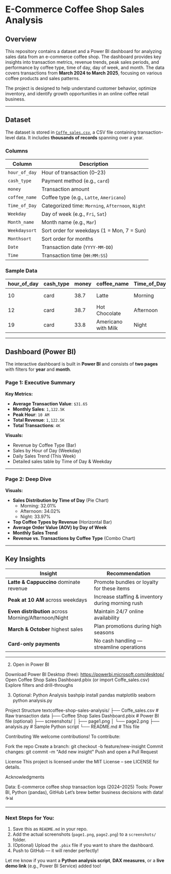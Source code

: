 # E-Commerce Coffee Shop Sales Analysis

## Overview

This repository contains a dataset and a Power BI dashboard for analyzing sales data from an e-commerce coffee shop. The dashboard provides key insights into transaction metrics, revenue trends, peak sales periods, and performance by coffee type, time of day, day of week, and month. The data covers transactions from **March 2024 to March 2025**, focusing on various coffee products and sales patterns.

The project is designed to help understand customer behavior, optimize inventory, and identify growth opportunities in an online coffee retail business.

---

## Dataset

The dataset is stored in [`Coffe_sales.csv`](Coffe_sales.csv), a CSV file containing transaction-level data. It includes **thousands of records** spanning over a year.

### Columns
| Column        | Description |
|---------------|-----------|
| `hour_of_day` | Hour of transaction (0–23) |
| `cash_type`   | Payment method (e.g., `card`) |
| `money`       | Transaction amount |
| `coffee_name` | Coffee type (e.g., `Latte`, `Americano`) |
| `Time_of_Day` | Categorized time: `Morning`, `Afternoon`, `Night` |
| `Weekday`     | Day of week (e.g., `Fri`, `Sat`) |
| `Month_name`  | Month name (e.g., `Mar`) |
| `Weekdaysort` | Sort order for weekdays (1 = Mon, 7 = Sun) |
| `Monthsort`   | Sort order for months |
| `Date`        | Transaction date (`YYYY-MM-DD`) |
| `Time`        | Transaction time (`HH:MM:SS`) |

### Sample Data
| hour_of_day | cash_type | money | coffee_name       | Time_of_Day | Weekday | Month_name | Date       | Time            |
|-------------|-----------|-------|-------------------|-------------|---------|------------|------------|-----------------|
| 10          | card      | 38.7  | Latte             | Morning     | Fri         | Mar        | 2024-03-01 | 10:15:50.520000 |
| 12          | card      | 38.7  | Hot Chocolate     | Afternoon   | Fri         | Mar        | 2024-03-01 | 12:19:22.539000 |
| 19          | card      | 33.8  | Americano with Milk | Night     | Sun         | Mar        | 2024-03-03 | 19:23:15.887000 |

---

## Dashboard (Power BI)

The interactive dashboard is built in **Power BI** and consists of **two pages** with filters for **year** and **month**.

### Page 1: Executive Summary
**Key Metrics:**
- **Average Transaction Value**: `$31.65`
- **Monthly Sales**: `1,122.5K`
- **Peak Hour**: `10 AM`
- **Total Revenue**: `1,122.5K`
- **Total Transactions**: `4K`

**Visuals:**
- Revenue by Coffee Type (Bar)
- Sales by Hour of Day (Weekday)
- Daily Sales Trend (This Week)
- Detailed sales table by Time of Day & Weekday

---

### Page 2: Deep Dive
**Visuals:**
- **Sales Distribution by Time of Day** (Pie Chart)
  - Morning: 32.01%  
  - Afternoon: 34.02%  
  - Night: 33.97%
- **Top Coffee Types by Revenue** (Horizontal Bar)
- **Average Order Value (AOV) by Day of Week**
- **Monthly Sales Trend**
- **Revenue vs. Transactions by Coffee Type** (Combo Chart)

---

## Key Insights

| Insight | Recommendation |
|-------|----------------|
| **Latte & Cappuccino** dominate revenue | Promote bundles or loyalty for these items |
| **Peak at 10 AM** across weekdays | Increase staffing & inventory during morning rush |
| **Even distribution** across Morning/Afternoon/Night | Maintain 24/7 online availability |
| **March & October** highest sales | Plan promotions during high seasons |
| **Card-only payments** | No cash handling — streamline operations |

---
2. Open in Power BI

Download Power BI Desktop (free): https://powerbi.microsoft.com/desktop/
Open Coffee Shop Sales Dashboard.pbix (or import Coffe_sales.csv)
Explore filters and drill-throughs

3. Optional: Python Analysis
bashpip install pandas matplotlib seaborn
python analysis.py

Project Structure
textcoffee-shop-sales-analysis/
├── Coffe_sales.csv              # Raw transaction data
├── Coffee Shop Sales Dashboard.pbix  # Power BI file (optional)
├── screenshots/
│   ├── page1.png
│   └── page2.png
├── analysis.py                  # Sample Python script
└── README.md                    # This file

Contributing
We welcome contributions! To contribute:

Fork the repo
Create a branch: git checkout -b feature/new-insight
Commit changes: git commit -m "Add new insight"
Push and open a Pull Request


License
This project is licensed under the MIT License – see LICENSE for details.

Acknowledgments

Data: E-commerce coffee shop transaction logs (2024–2025)
Tools: Power BI, Python (pandas), GitHub
Let’s brew better business decisions with data! ☕📊

---

### Next Steps for You:
1. Save this as `README.md` in your repo.
2. Add the actual screenshots (`page1.png`, `page2.png`) to a `screenshots/` folder.
3. (Optional) Upload the `.pbix` file if you want to share the dashboard.
4. Push to GitHub — it will render perfectly!

Let me know if you want a **Python analysis script**, **DAX measures**, or a **live demo link** (e.g., Power BI Service) added too!
